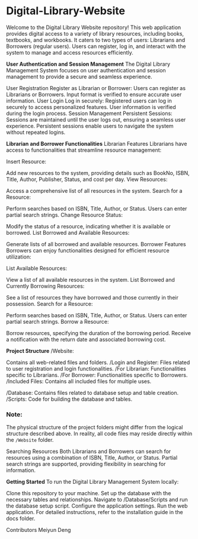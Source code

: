# Digital-Library-Website

Welcome to the Digital Library Website repository! This web application provides digital access to a variety of library resources, including books, textbooks, and workbooks. It caters to two types of users: Librarians and Borrowers (regular users). Users can register, log in, and interact with the system to manage and access resources efficiently.

**User Authentication and Session Management**
The Digital Library Management System focuses on user authentication and session management to provide a secure and seamless experience.

User Registration
Register as Librarian or Borrower:
Users can register as Librarians or Borrowers.
Input format is verified to ensure accurate user information.
User Login
Log in securely:
Registered users can log in securely to access personalized features.
User information is verified during the login process.
Session Management
Persistent Sessions:
Sessions are maintained until the user logs out, ensuring a seamless user experience.
Persistent sessions enable users to navigate the system without repeated logins.

**Librarian and Borrower Functionalities**
Librarian Features
Librarians have access to functionalities that streamline resource management:

Insert Resource:

Add new resources to the system, providing details such as BookNo, ISBN, Title, Author, Publisher, Status, and cost per day.
View Resources:

Access a comprehensive list of all resources in the system.
Search for a Resource:

Perform searches based on ISBN, Title, Author, or Status. Users can enter partial search strings.
Change Resource Status:

Modify the status of a resource, indicating whether it is available or borrowed.
List Borrowed and Available Resources:

Generate lists of all borrowed and available resources.
Borrower Features
Borrowers can enjoy functionalities designed for efficient resource utilization:

List Available Resources:

View a list of all available resources in the system.
List Borrowed and Currently Borrowing Resources:

See a list of resources they have borrowed and those currently in their possession.
Search for a Resource:

Perform searches based on ISBN, Title, Author, or Status. Users can enter partial search strings.
Borrow a Resource:

Borrow resources, specifying the duration of the borrowing period.
Receive a notification with the return date and associated borrowing cost.

**Project Structure**
/Website:

Contains all web-related files and folders.
/Login and Register:
Files related to user registration and login functionalities.
/For Librarian:
Functionalities specific to Librarians.
/For Borrower:
Functionalities specific to Borrowers.
/Included Files:
Contains all included files for multiple uses.

/Database:
Contains files related to database setup and table creation.
/Scripts:
Code for building the database and tables.
### Note:
The physical structure of the project folders might differ from the logical structure described above. In reality, all code files may reside directly within the `/Website` folder.

Searching Resources
Both Librarians and Borrowers can search for resources using a combination of ISBN, Title, Author, or Status.
Partial search strings are supported, providing flexibility in searching for information.

**Getting Started**
To run the Digital Library Management System locally:

Clone this repository to your machine.
Set up the database with the necessary tables and relationships.
Navigate to /Database/Scripts and run the database setup script.
Configure the application settings.
Run the web application.
For detailed instructions, refer to the installation guide in the docs folder.

Contributors
Meiyun Deng
